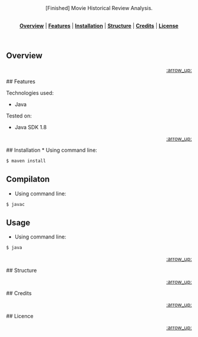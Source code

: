 <!-- In this section add logo or name of the proyect -->
<!-- <h1 align="center">dotfiles</h1> -->

<!-- In this section add a brief description of the proyect, add (WIP) if is a work in progress -->
<div align="center">[Finished] Movie Historical Review Analysis.</div>
<br />
<div align="center">
</div>

<!-- In this section add TOC for easy navegation -->
<p align="center">
<b><a href="#overview">Overview</a></b>
|
<b><a href="#features">Features</a></b>
|
<b><a href="#installation">Installation</a></b>
|
<b><a href="#structure">Structure</a></b>
|
<b><a href="#credits">Credits</a></b>
|
<b><a href="#license">License</a></b>
</p>

<br>

## Overview

<p align="right"><a href="#top">:arrow_up:</a></p>
## Features

Technologies used:
* Java

Tested on:
* Java SDK 1.8

<p align="right"><a href="#top">:arrow_up:</a></p>
## Installation
* Using command line:

```sh
$ maven install
```

## Compilaton
* Using command line:

```sh
$ javac
```


## Usage
* Using command line:

```sh
$ java 
```



<p align="right"><a href="#top">:arrow_up:</a></p>
## Structure

<p align="right"><a href="#top">:arrow_up:</a></p>
## Credits

<p align="right"><a href="#top">:arrow_up:</a></p>
## Licence

<p align="right"><a href="#top">:arrow_up:</a></p>
